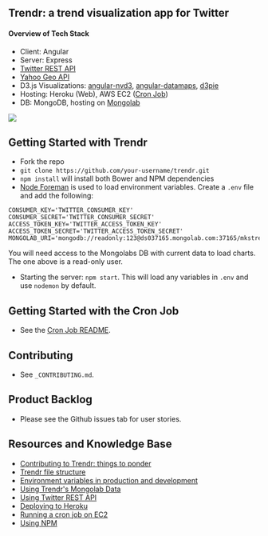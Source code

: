 Trendr: a trend visualization app for Twitter
--------

#### Overview of Tech Stack

- Client: Angular
- Server: Express
- [Twitter REST API](https://dev.twitter.com/rest/public)
- [Yahoo Geo API](https://developer.yahoo.com/geo/geoplanet/guide/api-reference.html#api-place)
- D3.js Visualizations: [angular-nvd3](http://krispo.github.io/angular-nvd3/#/), [angular-datamaps](https://github.com/dmachat/angular-datamaps), [d3pie](http://d3pie.org/)
- Hosting: Heroku (Web), AWS EC2 ([Cron Job](https://github.com/mks-greenfield/cron-job))
- DB: MongoDB, hosting on [Mongolab](https://mongolab.com/)

![](http://i.imgur.com/3yMRouV.png)

Getting Started with Trendr
-----------------

- Fork the repo
- `git clone https://github.com/your-username/trendr.git`
- `npm install` will install both Bower and NPM dependencies
- [Node Foreman](https://github.com/strongloop/node-foreman) is used to load environment variables. Create a `.env` file and add the following:

```
CONSUMER_KEY='TWITTER_CONSUMER_KEY'
CONSUMER_SECRET='TWITTER_CONSUMER_SECRET'
ACCESS_TOKEN_KEY='TWITTER_ACCESS_TOKEN_KEY'
ACCESS_TOKEN_SECRET='TWITTER_ACCESS_TOKEN_SECRET'
MONGOLAB_URI='mongodb://readonly:123@ds037165.mongolab.com:37165/mkstrendr'
```

You will need access to the Mongolabs DB with current data to load charts. The one above is a read-only user.

- Starting the server: `npm start`. This will load any variables in `.env` and use `nodemon` by default.

Getting Started with the Cron Job
-----------------

- See the [Cron Job README](https://github.com/mks-greenfield/cron-job).

Contributing
-------------------

- See `_CONTRIBUTING.md`.

Product Backlog
-------------------

- Please see the Github issues tab for user stories.

Resources and Knowledge Base
-------------------

- [Contributing to Trendr: things to ponder](https://github.com/mks-greenfield/planning/wiki/Contributing-to-Trendr:-things-to-ponder)
- [Trendr file structure](https://github.com/mks-greenfield/planning/wiki/Trendr-File-Structure)
- [Environment variables in production and development](https://github.com/mks-greenfield/planning/wiki/Environment-Variables)
- [Using Trendr's Mongolab Data](https://github.com/mks-greenfield/planning/wiki/Using-Trendr's-Mongolab-Data)
- [Using Twitter REST API](https://github.com/mks-greenfield/planning/wiki/Using-Twitter-REST-API)
- [Deploying to Heroku](https://github.com/mks-greenfield/planning/wiki/Deploying-to-Heroku)
- [Running a cron job on EC2](https://github.com/mks-greenfield/planning/wiki/Running-a-cron-job-on-EC2)
- [Using NPM](https://github.com/mks-greenfield/planning/wiki/Using-NPM)